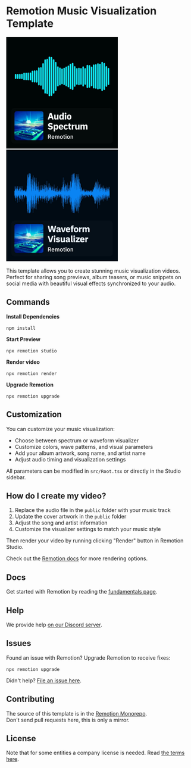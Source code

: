 # Remotion Music Visualization Template

<div class='grid' markdown>
  <img alt='Spectrum Visualizer' width='300px' src='./spectrum-demo.jpeg' />
  <img alt='Waveform Visualizer' width='300px' src='./waveform-demo.jpeg' />
</div>

This template allows you to create stunning music visualization videos. Perfect for sharing song previews, album teasers, or music snippets on social media with beautiful visual effects synchronized to your audio.

## Commands

**Install Dependencies**

```console
npm install
```

**Start Preview**

```console
npx remotion studio
```

**Render video**

```console
npx remotion render
```

**Upgrade Remotion**

```console
npx remotion upgrade
```

## Customization

You can customize your music visualization:

- Choose between spectrum or waveform visualizer
- Customize colors, wave patterns, and visual parameters
- Add your album artwork, song name, and artist name
- Adjust audio timing and visualization settings

All parameters can be modified in `src/Root.tsx` or directly in the Studio sidebar.

## How do I create my video?

1. Replace the audio file in the `public` folder with your music track
2. Update the cover artwork in the `public` folder
3. Adjust the song and artist information
4. Customize the visualizer settings to match your music style

Then render your video by running clicking "Render" button in Remotion Studio.

Check out the [Remotion docs](/docs/render/) for more rendering options.

## Docs

Get started with Remotion by reading the [fundamentals page](https://www.remotion.dev/docs/the-fundamentals).

## Help

We provide help [on our Discord server](https://discord.gg/6VzzNDwUwV).

## Issues

Found an issue with Remotion? Upgrade Remotion to receive fixes:

```
npx remotion upgrade
```

Didn't help? [File an issue here](https://github.com/remotion-dev/remotion/issues/new).

## Contributing

The source of this template is in the [Remotion Monorepo](https://github.com/remotion-dev/remotion/tree/main/packages/template-music-visualization).  
Don't send pull requests here, this is only a mirror.

## License

Note that for some entities a company license is needed. Read [the terms here](https://github.com/remotion-dev/remotion/blob/main/LICENSE.md).
